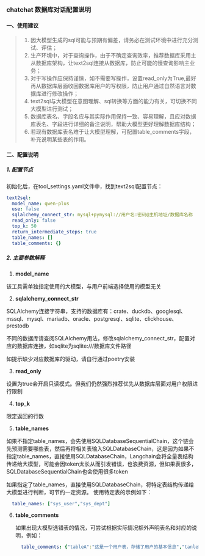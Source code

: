 ### chatchat 数据库对话配置说明

#### 一、使用建议

> 1. 因大模型生成的sql可能与预期有偏差，请务必在测试环境中进行充分测试、评估；
> 2. 生产环境中，对于查询操作，由于不确定查询效率，推荐数据库采用主从数据库架构，让text2sql连接从数据库，防止可能的慢查询影响主业务；
> 3. 对于写操作应保持谨慎，如不需要写操作，设置read_only为True,最好再从数据库层面收回数据库用户的写权限，防止用户通过自然语言对数据库进行修改操作；
> 4. text2sql与大模型在意图理解、sql转换等方面的能力有关，可切换不同大模型进行测试；
> 5. 数据库表名、字段名应与其实际作用保持一致、容易理解，且应对数据库表名、字段进行详细的备注说明，帮助大模型更好理解数据库结构；
> 6. 若现有数据库表名难于让大模型理解，可配置table_comments字段，补充说明某些表的作用。

#### 二、配置说明

##### 1. 配置节点
初始化后，在tool_settings.yaml文件中，找到text2sql配置节点：


```yaml
text2sql:
  model_name: qwen-plus
  use: false
  sqlalchemy_connect_str: mysql+pymysql://用户名:密码@主机地址/数据库名称
  read_only: false
  top_k: 50
  return_intermediate_steps: true
  table_names: []
  table_comments: {}
```

##### 2. 主要参数解释
1. **model_name**

  该工具需单独指定使用的大模型，与用户前端选择使用的模型无关

2. **sqlalchemy_connect_str**

  SQLAlchemy连接字符串，支持的数据库有：crate、duckdb、googlesql、mssql、mysql、mariadb、oracle、postgresql、sqlite、clickhouse、prestodb

  不同的数据库请查阅SQLAlchemy用法，修改sqlalchemy_connect_str，配置对应的数据库连接，如sqlite为sqlite:///数据库文件路径

  如提示缺少对应数据库的驱动，请自行通过poetry安装

3. **read_only**

  设置为true会开启只读模式。但我们仍然强烈推荐优先从数据库层面对用户权限进行限制

4. **top_k**

  限定返回的行数

5. **table_names**

  如果不指定table_names，会先使用SQLDatabaseSequentialChain，这个链会先预测需要哪些表，然后再将相关表输入SQLDatabaseChain，这是因为如果不指定table_names，直接使用SQLDatabaseChain，Langchain会将全量表结构传递给大模型，可能会因token太长从而引发错误，也浪费资源，但如果表很多，SQLDatabaseSequentialChain也会使用很多token

  如果指定了table_names，直接使用SQLDatabaseChain，将特定表结构传递给大模型进行判断，可节约一定资源。
  使用特定表的示例如下：

  ```yaml
    table_names: ["sys_user","sys_dept"]
  ```

6. **table_comments**


   如果出现大模型选错表的情况，可尝试根据实际情况额外声明表名和对应的说明，例如：
   ```yaml
     table_comments: {"tableA":"这是一个用户表，存储了用户的基本信息","tanleB":"角色表"}
   ```
